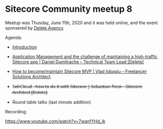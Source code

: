 # Sitecore Community meetup 8

Meetup was Thusday, June 11th, 2020 and it was held online, and the event sponsered by [Delete Agency](https://www.deleteagency.com/)

Agenda:

- [Introduction](https://github.com/SUGCLJ/Sitecore-Community-meetup-8/blob/master/Presentations/_1%20Sitecore%20Meetup%20(8)%20intro%2C%20Cluj-Napoca.pdf)

- [Application Management and the challenge of maintaining a high-traffic Sitecore app | Daniel Dumitrache – Technical Team Lead [Delete]](https://github.com/SUGCLJ/Sitecore-Community-meetup-8/blob/master/Presentations/Daniel%20Dumitrache%20-%20Maintaining%20a%20high-traffic%20Sitecore%20application.pdf)

- [How to become/maintain Sitecore MVP | Vlad Iobagiu – Freelancer Solutions Architect](https://github.com/SUGCLJ/Sitecore-Community-meetup-8/blob/master/Presentations/Vlad%20Iobagiu%20-%20Sitecore%20MVP%20presentation.pdf)

- S̵o̵l̵r̵C̵l̵o̵u̵d̵ ̵-̵ ̵h̵o̵w̵ ̵t̵o̵ ̵d̵o̵ ̵i̵t̵ ̵w̵i̵t̵h̵ ̵S̵i̵t̵e̵c̵o̵r̵e̵ ̵|̵ ̵S̵e̵b̵a̵s̵t̵i̵a̵n̵ ̵T̵e̵c̵s̵i̵ ̵–̵ ̵S̵i̵t̵e̵c̵o̵r̵e̵ ̵A̵r̵c̵h̵i̵t̵e̵c̵t̵ ̵[̵D̵e̵l̵e̵t̵e̵]̵

- Round table talks (last minute addition)

Recording:

https://www.youtube.com/watch?v=7wanfYHd_lk
